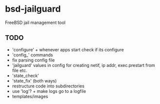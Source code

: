 # bsd-jailguard
FreeBSD jail management tool

## TODO

* 'configure' + whenever apps start check if its configure
* 'config_' commands
* fix parsing config file
* 'jailguard' values in config for creating netif, ip addr, exec.prestart from file etc.
* 'state_check'
* 'state_fix' (both ways)
* restructure code into subdirectories
* use 'log'? + make logs go to a logfile
* templates/images
